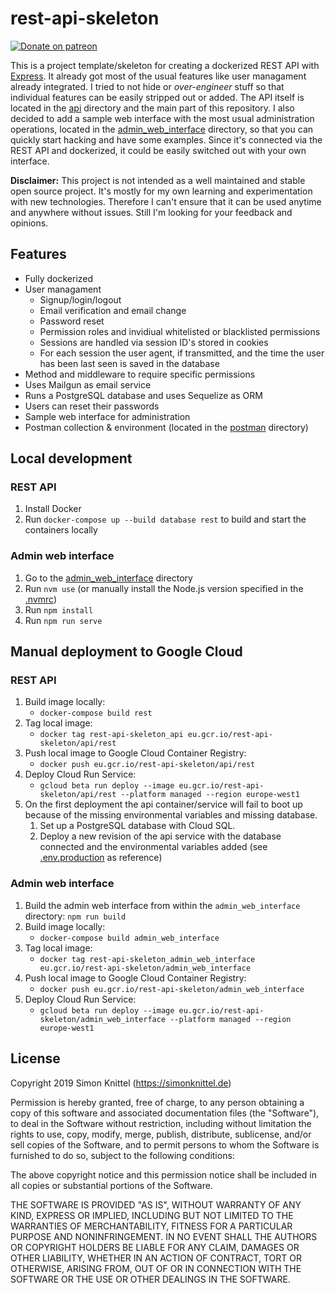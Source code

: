 # rest-api-skeleton

[![Donate on patreon](https://badgen.net/badge/donate%20on/patreon/orange)](https://patreon.com/simonknittel)

This is a project template/skeleton for creating a dockerized REST API with [Express](https://expressjs.com/). It already got most of the usual features like user managament already integrated. I tried to not hide or _over-engineer_ stuff so that individual features can be easily stripped out or added. The API itself is located in the [api](./api) directory and the main part of this repository. I also decided to add a sample web interface with the most usual administration operations, located in the [admin_web_interface](./admin_web_interface) directory, so that you can quickly start hacking and have some examples. Since it's connected via the REST API and dockerized, it could be easily switched out with your own interface.

**Disclaimer:** This project is not intended as a well maintained and stable open source project. It's mostly for my own learning and experimentation with new technologies. Therefore I can't ensure that it can be used anytime and anywhere without issues. Still I'm looking for your feedback and opinions.

## Features

* Fully dockerized
* User managament
    * Signup/login/logout
    * Email verification and email change
    * Password reset
    * Permission roles and invidiual whitelisted or blacklisted permissions
    * Sessions are handled via session ID's stored in cookies
    * For each session the user agent, if transmitted, and the time the user has been last seen is saved in the database
* Method and middleware to require specific permissions
* Uses Mailgun as email service
* Runs a PostgreSQL database and uses Sequelize as ORM
* Users can reset their passwords
* Sample web interface for administration
* Postman collection & environment (located in the [postman](./api/rest/postman) directory)

## Local development

### REST API

1. Install Docker
2. Run `docker-compose up --build database rest` to build and start the containers locally

### Admin web interface

1. Go to the [admin_web_interface](./admin_web_interface) directory
2. Run `nvm use` (or manually install the Node.js version specified in the [.nvmrc](./api/rest/.nvmrc))
3. Run `npm install`
4. Run `npm run serve`

## Manual deployment to Google Cloud

### REST API

1. Build image locally:
    * `docker-compose build rest`
2. Tag local image:
   * `docker tag rest-api-skeleton_api eu.gcr.io/rest-api-skeleton/api/rest`
3. Push local image to Google Cloud Container Registry:
    * `docker push eu.gcr.io/rest-api-skeleton/api/rest`
4. Deploy Cloud Run Service:
    * `gcloud beta run deploy --image eu.gcr.io/rest-api-skeleton/api/rest --platform managed --region europe-west1`
5. On the first deployment the api container/service will fail to boot up because of the missing environmental variables and missing database.
    1. Set up a PostgreSQL database with Cloud SQL.
    2. Deploy a new revision of the api service with the database connected and the environmental variables added (see [.env.production](./api/rest/.env.production) as reference)

### Admin web interface

1. Build the admin web interface from within the `admin_web_interface` directory: `npm run build`
2. Build image locally:
    * `docker-compose build admin_web_interface`
3. Tag local image:
   * `docker tag rest-api-skeleton_admin_web_interface eu.gcr.io/rest-api-skeleton/admin_web_interface`
4. Push local image to Google Cloud Container Registry:
    * `docker push eu.gcr.io/rest-api-skeleton/admin_web_interface`
5. Deploy Cloud Run Service:
    * `gcloud beta run deploy --image eu.gcr.io/rest-api-skeleton/admin_web_interface --platform managed --region europe-west1`

## License

Copyright 2019 Simon Knittel (<https://simonknittel.de>)

Permission is hereby granted, free of charge, to any person obtaining a copy of this software and associated documentation files (the "Software"), to deal in the Software without restriction, including without limitation the rights to use, copy, modify, merge, publish, distribute, sublicense, and/or sell copies of the Software, and to permit persons to whom the Software is furnished to do so, subject to the following conditions:

The above copyright notice and this permission notice shall be included in all copies or substantial portions of the Software.

THE SOFTWARE IS PROVIDED "AS IS", WITHOUT WARRANTY OF ANY KIND, EXPRESS OR IMPLIED, INCLUDING BUT NOT LIMITED TO THE WARRANTIES OF MERCHANTABILITY, FITNESS FOR A PARTICULAR PURPOSE AND NONINFRINGEMENT. IN NO EVENT SHALL THE AUTHORS OR COPYRIGHT HOLDERS BE LIABLE FOR ANY CLAIM, DAMAGES OR OTHER LIABILITY, WHETHER IN AN ACTION OF CONTRACT, TORT OR OTHERWISE, ARISING FROM, OUT OF OR IN CONNECTION WITH THE SOFTWARE OR THE USE OR OTHER DEALINGS IN THE SOFTWARE.
